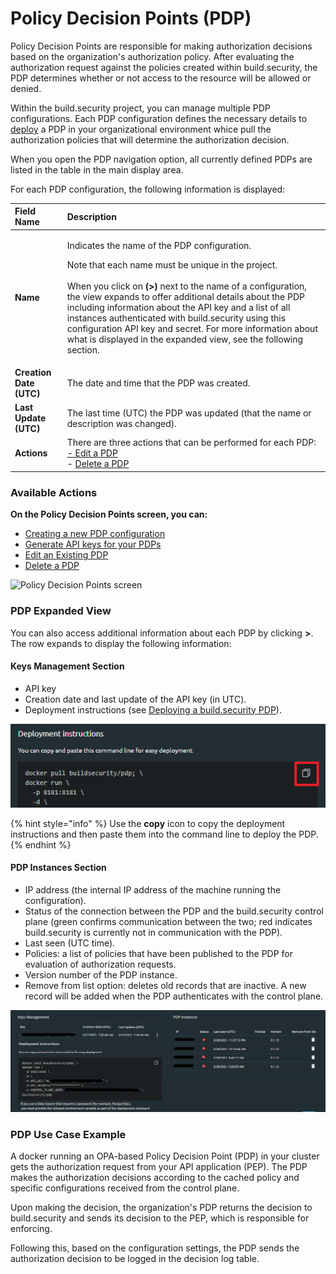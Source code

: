 # Policy Decision Points \(PDP\)

Policy Decision Points are responsible for making authorization decisions based on the organization's authorization policy. After evaluating the authorization request against the policies created within build.security, the PDP determines whether or not access to the resource will be allowed or denied.

Within the build.security project, you can manage multiple PDP configurations. Each PDP configuration defines the necessary details to [deploy](pdp-deployments/) a PDP in your organizational environment whice pull the authorization policies that will determine the authorization decision.

When you open the PDP navigation option, all currently defined PDPs are listed in the table in the main display area.

For each PDP configuration, the following information is displayed:

<table>
  <thead>
    <tr>
      <th style="text-align:left">Field Name</th>
      <th style="text-align:left">Description</th>
    </tr>
  </thead>
  <tbody>
    <tr>
      <td style="text-align:left"><b>Name</b>
      </td>
      <td style="text-align:left">
        <p>Indicates the name of the PDP configuration.</p>
        <p>Note that each name must be unique in the project.
          <br />
          <br />When you click on<b> (&gt;) </b>next to the name of a configuration, the
          view expands to offer additional details about the PDP including information
          about the API key and a list of all instances authenticated with build.security
          using this configuration API key and secret. For more information about
          what is displayed in the expanded view, see the following section.</p>
      </td>
    </tr>
    <tr>
      <td style="text-align:left"><b>Creation Date (UTC)</b>
      </td>
      <td style="text-align:left">The date and time that the PDP was created.</td>
    </tr>
    <tr>
      <td style="text-align:left"><b>Last Update (UTC)</b>
      </td>
      <td style="text-align:left">The last time (UTC) the PDP was updated (that the name or description
        was changed).</td>
    </tr>
    <tr>
      <td style="text-align:left"><b>Actions</b>
      </td>
      <td style="text-align:left">There are three actions that can be performed for each PDP:
        <br /><a href="editing-a-pdp-configuration.md">- Edit a PDP<br /></a>- <a href="deleting-a-pdp.md">Delete a PDP</a>
      </td>
    </tr>
  </tbody>
</table>

### Available Actions

**On the Policy Decision Points screen, you can:**

* [Creating a new PDP configuration](creating-a-new-pdp-configuration.md)
* [Generate API keys for your PDPs](generating-api-keys-for-a-pdp.md)
* [Edit an Existing PDP](editing-a-pdp-configuration.md)
* [Delete a PDP](deleting-a-pdp.md)

![Policy Decision Points screen](https://files.readme.io/10d5cca-pdp.PNG)

### PDP Expanded View

You can also access additional information about each PDP by clicking **&gt;**. The row expands to display the following information:

#### Keys Management Section

* API key
* Creation date and last update of the API key \(in UTC\).
* Deployment instructions \(see [Deploying a build.security PDP](pdp-deployments/)\).

![Copying deployment command](../../.gitbook/assets/deploycopy.png)

{% hint style="info" %}
Use the **copy** icon to copy the deployment instructions and then paste them into the command line to deploy the PDP.
{% endhint %}

#### PDP Instances Section

* IP address \(the internal IP address of the machine running the configuration\).
* Status of the connection between the PDP and the build.security control plane \(green confirms communication between the two; red indicates build.security is currently not in communication with the PDP\).
* Last seen \(UTC time\).
* Policies: a list of policies that have been published to the PDP for evaluation of authorization requests.
* Version number of the PDP instance.
* Remove from list option: deletes old records that are inactive. A new record will be added when the PDP authenticates with the control plane.

![Expanded area for an existing PDP](../../.gitbook/assets/expandedpdp.png)

### PDP Use Case Example

A docker running an OPA-based Policy Decision Point \(PDP\) in your cluster gets the authorization request from your API application \(PEP\). The PDP makes the authorization decisions according to the cached policy and specific configurations received from the control plane.

Upon making the decision, the organization's PDP returns the decision to build.security and sends its decision to the PEP, which is responsible for enforcing.

Following this, based on the configuration settings, the PDP sends the authorization decision to be logged in the decision log table.

